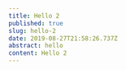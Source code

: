```yaml
---
title: Hello 2
published: true
slug: hello-2
date: 2019-08-27T21:58:26.737Z
abstract: hello
content: Hello 2
---
```


